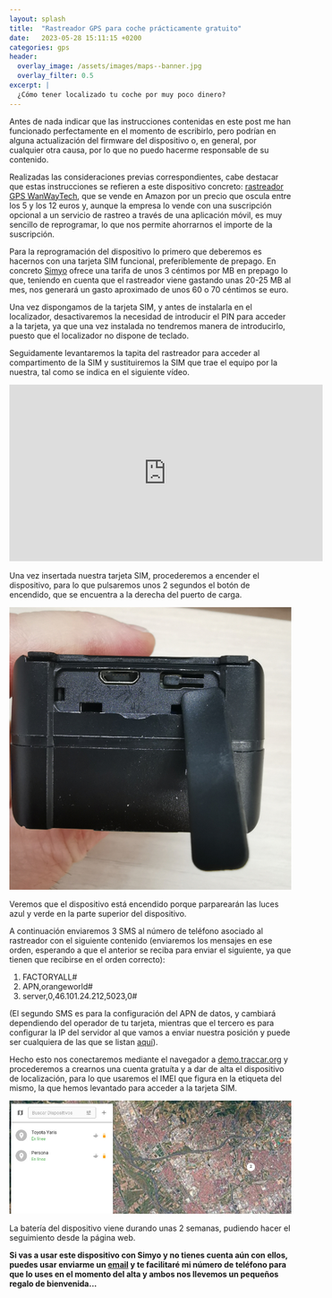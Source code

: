 ```yaml
---
layout: splash 
title:  "Rastreador GPS para coche prácticamente gratuito"
date:   2023-05-28 15:11:15 +0200
categories: gps
header:
  overlay_image: /assets/images/maps--banner.jpg
  overlay_filter: 0.5 
excerpt: |
  ¿Cómo tener localizado tu coche por muy poco dinero?
---
```

Antes de nada indicar que las instrucciones contenidas en este post me han funcionado perfectamente en el momento de escribirlo, pero podrían en alguna actualización del firmware del dispositivo o, en general, por cualquier otra causa, por lo que no puedo hacerme responsable de su contenido. 

Realizadas las consideraciones previas correspondientes, cabe destacar que estas instrucciones se refieren a este dispositivo concreto: 
[rastreador GPS WanWayTech](https://www.amazon.es/dp/B0B4VQY6ZS), que se vende en Amazon por un precio que oscula entre los 5 y los 12 euros y, aunque la empresa lo vende con una suscripción opcional a un servicio de rastreo a través de una aplicación móvil, es muy sencillo de reprogramar, lo que nos permite ahorrarnos el importe de la suscripción.

Para la reprogramación del dispositivo lo primero que deberemos es hacernos con una tarjeta SIM funcional, preferiblemente de prepago. En concreto [Simyo](https://www.simyo.es) ofrece una tarifa de unos 3 céntimos por MB en prepago lo que, teniendo en cuenta que el rastreador viene gastando unas 20-25 MB al mes, nos generará un gasto aproximado de unos 60 o 70 céntimos se euro.

Una vez dispongamos de la tarjeta SIM, y antes de instalarla en el localizador, desactivaremos la necesidad de introducir el PIN para acceder a la tarjeta, ya que una vez instalada no tendremos manera de introducirlo, puesto que el localizador no dispone de teclado.

Seguidamente levantaremos la tapita del rastreador para acceder al compartimento de la SIM y sustituiremos la SIM que trae el equipo por la nuestra, tal como se indica en el siguiente vídeo.

<iframe width="560" height="315" src="https://www.youtube.com/embed/lczrr8aBCS4" title="YouTube video player" frameborder="0" allow="accelerometer; autoplay; clipboard-write; encrypted-media; gyroscope; picture-in-picture; web-share" allowfullscreen></iframe><br>

Una vez insertada nuestra tarjeta SIM, procederemos a encender el dispositivo, para lo que pulsaremos unos 2 segundos el botón de encendido, que se encuentra a la derecha del puerto de carga.

![image puerto de carga y botón de inicio](/assets/images/boton-de-inicio-y-puerto-carga-rastreador-gps.jpg)

Veremos que el dispositivo está encendido porque parparearán las luces azul y verde en la parte superior del dispositivo.

A continuación enviaremos 3 SMS al número de teléfono asociado al rastreador con el siguiente contenido (enviaremos los mensajes en ese orden, esperando a que el anterior se reciba para enviar el siguiente, ya que tienen que recibirse en el orden correcto):

1. FACTORYALL#
2. APN,orangeworld#
3. server,0,46.101.24.212,5023,0#

(El segundo SMS es para la configuración del APN de datos, y cambiará dependiendo del operador de tu tarjeta, mientras que el tercero es para configurar la IP del servidor al que vamos a enviar nuestra posición y puede ser cualquiera de las que se listan [aquí](https://www.traccar.org/demo-server/)).
 
Hecho esto nos conectaremos mediante el navegador a [demo.traccar.org](https://demo.traccar.org) y procederemos a crearnos una cuenta gratuíta y a dar de alta el dispositivo de localización, para lo que usaremos el IMEI que figura en la etiqueta del mismo, la que hemos levantado para acceder a la tarjeta SIM.

![image captura de pantalla de traccar](/assets/images/traccar-screenshoot.jpg)

La batería del dispositivo viene durando unas 2 semanas, pudiendo hacer el seguimiento desde la página web. 

**Si vas a usar este dispositivo con Simyo y no tienes cuenta aún con ellos, puedes usar enviarme un [email](mailto:dwsko24k@duck.com) y te facilitaré mi número de teléfono para que lo uses en el momento del alta y ambos nos llevemos un pequeños regalo de bienvenida...**
